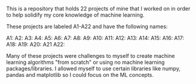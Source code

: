 This is a repository that holds 22 projects of mine that I worked on in order to help solidify my core knowledge of machine learning.

These projects are labeled A1-A22 and have the following names:

A1:
A2:
A3:
A4:
A5:
A6:
A7:
A8:
A9:
A10:
A11:
A12:
A13:
A14:
A15:
A16:
A17:
A18:
A19:
A20:
A21
A22:

Many of these projects were challenges to myself to create machine learning algorithms "from scratch" or using no machine learning packages/libraries.
I allowed myself to use certain libraries like numpy, pandas and matplotlib so I could focus on the ML concepts.
